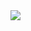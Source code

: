 <img src="https://user-images.githubusercontent.com/107227445/182641598-b5b1a5da-57a0-45c2-a7e0-b05e63a5a04d.mp4"/>
